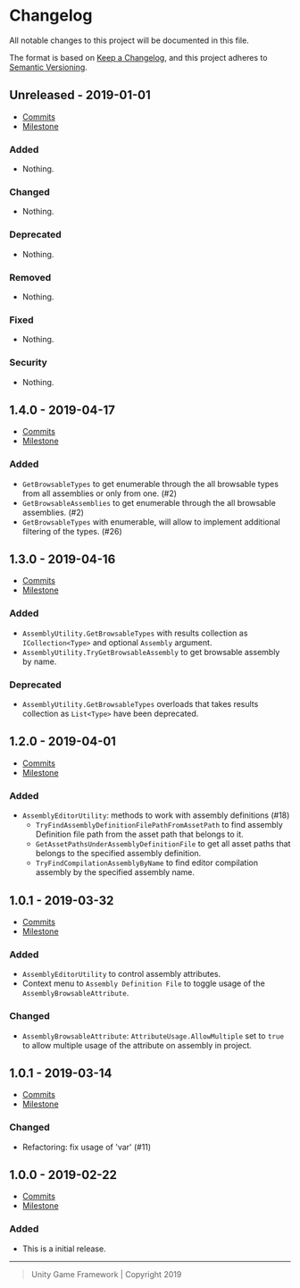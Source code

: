 # Changelog
All notable changes to this project will be documented in this file.

The format is based on [Keep a Changelog](https://keepachangelog.com/en/1.0.0/),
and this project adheres to [Semantic Versioning](https://semver.org/spec/v2.0.0.html).

## Unreleased - 2019-01-01
- [Commits](https://github.com/unity-game-framework/ugf-assemblies/compare/0.0.0...0.0.0)
- [Milestone](https://github.com/unity-game-framework/ugf-assemblies/milestone/0?closed=1)

### Added
- Nothing.

### Changed
- Nothing.

### Deprecated
- Nothing.

### Removed
- Nothing.

### Fixed
- Nothing.

### Security
- Nothing.

## 1.4.0 - 2019-04-17
- [Commits](https://github.com/unity-game-framework/ugf-assemblies/compare/1.3.0...1.4.0)
- [Milestone](https://github.com/unity-game-framework/ugf-assemblies/milestone/6?closed=1)

### Added
- `GetBrowsableTypes` to get enumerable through the all browsable types from all assemblies or only from one. (#2)
- `GetBrowsableAssemblies` to get enumerable through the all browsable assemblies. (#2)
- `GetBrowsableTypes` with enumerable, will allow to implement additional filtering of the types. (#26)

## 1.3.0 - 2019-04-16
- [Commits](https://github.com/unity-game-framework/ugf-assemblies/compare/1.2.0...1.3.0)
- [Milestone](https://github.com/unity-game-framework/ugf-assemblies/milestone/5?closed=1)

### Added
- `AssemblyUtility.GetBrowsableTypes` with results collection as `ICollection<Type>` and optional `Assembly` argument. 
- `AssemblyUtility.TryGetBrowsableAssembly` to get browsable assembly by name.

### Deprecated
- `AssemblyUtility.GetBrowsableTypes` overloads that takes results collection as `List<Type>` have been deprecated.

## 1.2.0 - 2019-04-01
- [Commits](https://github.com/unity-game-framework/ugf-assemblies/compare/1.1.0...1.2.0)
- [Milestone](https://github.com/unity-game-framework/ugf-assemblies/milestone/4?closed=1)

### Added
- `AssemblyEditorUtility`: methods to work with assembly definitions (#18)
  - `TryFindAssemblyDefinitionFilePathFromAssetPath` to find assembly Definition file path from the asset path that belongs to it.
  - `GetAssetPathsUnderAssemblyDefinitionFile` to get all asset paths that belongs to the specified assembly definition.
  - `TryFindCompilationAssemblyByName` to find editor compilation assembly by the specified assembly name.

## 1.0.1 - 2019-03-32
- [Commits](https://github.com/unity-game-framework/ugf-assemblies/compare/1.0.1...1.1.0)
- [Milestone](https://github.com/unity-game-framework/ugf-assemblies/milestone/3?closed=1)

### Added
- `AssemblyEditorUtility` to control assembly attributes.
- Context menu to `Assembly Definition File` to toggle usage of the `AssemblyBrowsableAttribute`.

### Changed
- `AssemblyBrowsableAttribute`: `AttributeUsage.AllowMultiple` set to `true` to allow multiple usage of the attribute on assembly in project.

## 1.0.1 - 2019-03-14
- [Commits](https://github.com/unity-game-framework/ugf-assemblies/compare/1.0.0...1.0.1)
- [Milestone](https://github.com/unity-game-framework/ugf-assemblies/milestone/2?closed=1)

### Changed
- Refactoring: fix usage of 'var' (#11)

## 1.0.0 - 2019-02-22
- [Commits](https://github.com/unity-game-framework/ugf-assemblies/compare/a43e504...1.0.0)
- [Milestone](https://github.com/unity-game-framework/ugf-assemblies/milestone/1?closed=1)

### Added
- This is a initial release.

---
> Unity Game Framework | Copyright 2019
